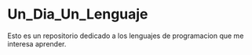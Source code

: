 # Un_Dia_Un_Lenguaje
Esto es un repositorio dedicado a los lenguajes de programacion que me interesa aprender.
